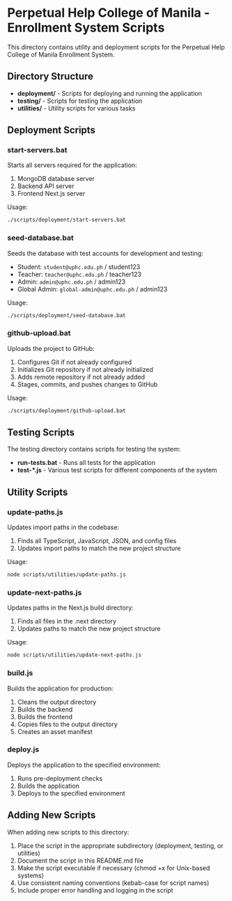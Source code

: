 # Perpetual Help College of Manila - Enrollment System Scripts

This directory contains utility and deployment scripts for the Perpetual Help College of Manila Enrollment System.

## Directory Structure

- **deployment/** - Scripts for deploying and running the application
- **testing/** - Scripts for testing the application
- **utilities/** - Utility scripts for various tasks

## Deployment Scripts

### start-servers.bat

Starts all servers required for the application:

1. MongoDB database server
2. Backend API server
3. Frontend Next.js server

Usage:

```bash
./scripts/deployment/start-servers.bat
```

### seed-database.bat

Seeds the database with test accounts for development and testing:

- Student: `student@uphc.edu.ph` / student123
- Teacher: `teacher@uphc.edu.ph` / teacher123
- Admin: `admin@uphc.edu.ph` / admin123
- Global Admin: `global-admin@uphc.edu.ph` / admin123

Usage:

```bash
./scripts/deployment/seed-database.bat
```

### github-upload.bat

Uploads the project to GitHub:

1. Configures Git if not already configured
2. Initializes Git repository if not already initialized
3. Adds remote repository if not already added
4. Stages, commits, and pushes changes to GitHub

Usage:

```bash
./scripts/deployment/github-upload.bat
```

## Testing Scripts

The testing directory contains scripts for testing the system:

- **run-tests.bat** - Runs all tests for the application
- **test-\*.js** - Various test scripts for different components of the system

## Utility Scripts

### update-paths.js

Updates import paths in the codebase:

1. Finds all TypeScript, JavaScript, JSON, and config files
2. Updates import paths to match the new project structure

Usage:

```bash
node scripts/utilities/update-paths.js
```

### update-next-paths.js

Updates paths in the Next.js build directory:

1. Finds all files in the .next directory
2. Updates paths to match the new project structure

Usage:

```bash
node scripts/utilities/update-next-paths.js
```

### build.js

Builds the application for production:

1. Cleans the output directory
2. Builds the backend
3. Builds the frontend
4. Copies files to the output directory
5. Creates an asset manifest

### deploy.js

Deploys the application to the specified environment:

1. Runs pre-deployment checks
2. Builds the application
3. Deploys to the specified environment

## Adding New Scripts

When adding new scripts to this directory:

1. Place the script in the appropriate subdirectory (deployment, testing, or utilities)
2. Document the script in this README.md file
3. Make the script executable if necessary (chmod +x for Unix-based systems)
4. Use consistent naming conventions (kebab-case for script names)
5. Include proper error handling and logging in the script
